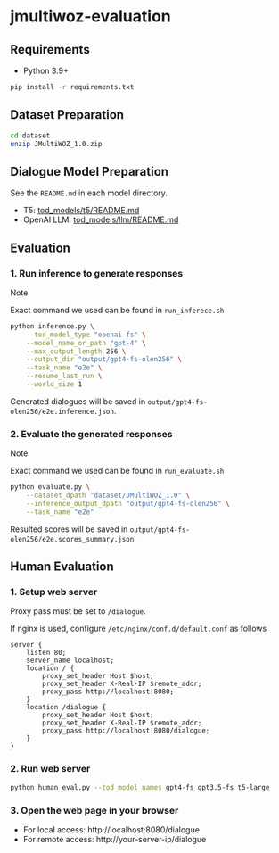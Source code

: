 # jmultiwoz-evaluation
## Requirements
- Python 3.9+
```bash
pip install -r requirements.txt
```

## Dataset Preparation
```bash
cd dataset
unzip JMultiWOZ_1.0.zip
```

## Dialogue Model Preparation
See the `README.md` in each model directory.
- T5: [tod_models/t5/README.md](tod_models/t5/README.md)
- OpenAI LLM: [tod_models/llm/README.md](tod_models/llm/README.md)

## Evaluation
### 1. Run inference to generate responses
> [!NOTE]
> Exact command we used can be found in `run_inferece.sh`

```bash
python inference.py \
    --tod_model_type "openai-fs" \
    --model_name_or_path "gpt-4" \
    --max_output_length 256 \
    --output_dir "output/gpt4-fs-olen256" \
    --task_name "e2e" \
    --resume_last_run \
    --world_size 1
```
Generated dialogues will be saved in `output/gpt4-fs-olen256/e2e.inference.json`.

### 2. Evaluate the generated responses
> [!NOTE]
> Exact command we used can be found in `run_evaluate.sh`

```bash
python evaluate.py \
    --dataset_dpath "dataset/JMultiWOZ_1.0" \
    --inference_output_dpath "output/gpt4-fs-olen256" \
    --task_name "e2e"
```
Resulted scores will be saved in `output/gpt4-fs-olen256/e2e.scores_summary.json`.

## Human Evaluation
### 1. Setup web server
Proxy pass must be set to `/dialogue`.

If nginx is used, configure `/etc/nginx/conf.d/default.conf` as follows

```nginx
server {
    listen 80;
    server_name localhost;
    location / {
        proxy_set_header Host $host;
        proxy_set_header X-Real-IP $remote_addr;
        proxy_pass http://localhost:8080;
    }
    location /dialogue {
        proxy_set_header Host $host;
        proxy_set_header X-Real-IP $remote_addr;
        proxy_pass http://localhost:8080/dialogue;
    }
}
```

### 2. Run web server
```bash
python human_eval.py --tod_model_names gpt4-fs gpt3.5-fs t5-large
```

### 3. Open the web page in your browser
- For local access: http://localhost:8080/dialogue
- For remote access: http://your-server-ip/dialogue
